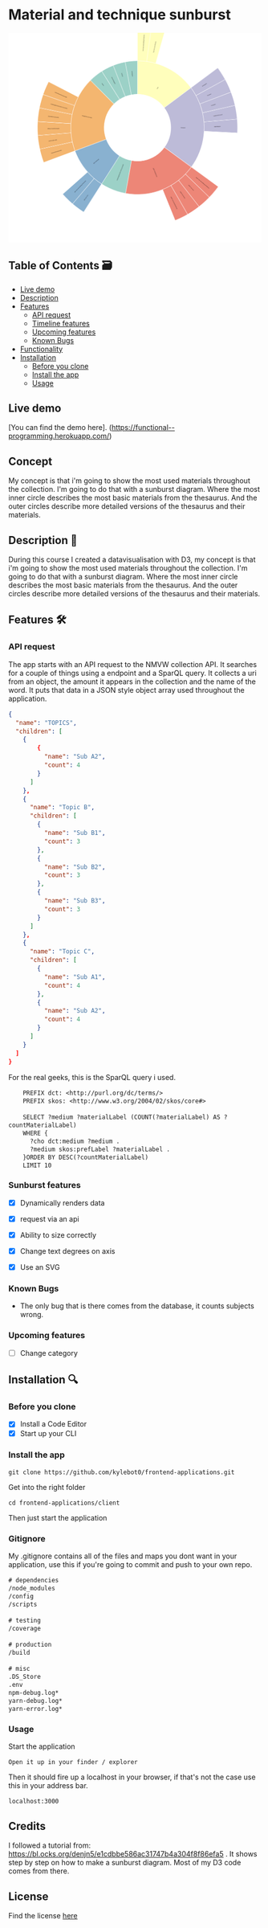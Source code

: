 # Material and technique sunburst
![preview](https://github.com/kylebot0/functional-programming/blob/master/Github_images/Schermafbeelding%202019-11-13%20om%2016.20.13.png)
## Table of Contents 🗃

- [Live demo](#Live-demo)
- [Description](#Description)
- [Features](#Features)
  - [API request](#API-request)
  - [Timeline features](#Timeline-features)
  - [Upcoming features](#Upcoming-features)
  - [Known Bugs](#Known-Bugs)
- [Functionality](#Functionality)
- [Installation](#Installation)
  - [Before you clone](#Before-you-clone)
  - [Install the app](#Install-the-app)
  - [Usage](#Usage)
  
## Live demo

[You can find the demo here]. (https://functional--programming.herokuapp.com/)

## Concept

My concept is that i'm going to show the most used materials throughout the collection. I'm going to do that with a sunburst diagram. Where the most inner circle describes the most basic materials from the thesaurus. And the outer circles describe more detailed versions of the thesaurus and their materials.

## Description 📝

During this course I created a datavisualisation with D3, my concept is that i'm going to show the most used materials throughout the collection. I'm going to do that with a sunburst diagram. Where the most inner circle describes the most basic materials from the thesaurus. And the outer circles describe more detailed versions of the thesaurus and their materials.

## Features 🛠️

### API request

The app starts with an API request to the NMVW collection API. It searches for a couple of things using a endpoint and a SparQL query. It collects a uri from an object, the amount it appears in the collection and the name of the word. It puts that data in a JSON style object array used throughout the application.


```json
{
  "name": "TOPICS",
  "children": [
    {
        {
          "name": "Sub A2",
          "count": 4
        }
      ]
    },
    {
      "name": "Topic B",
      "children": [
        {
          "name": "Sub B1",
          "count": 3
        },
        {
          "name": "Sub B2",
          "count": 3
        },
        {
          "name": "Sub B3",
          "count": 3
        }
      ]
    },
    {
      "name": "Topic C",
      "children": [
        {
          "name": "Sub A1",
          "count": 4
        },
        {
          "name": "Sub A2",
          "count": 4
        }
      ]
    }
  ]
}
```

For the real geeks, this is the SparQL query i used.

```sparql
    PREFIX dct: <http://purl.org/dc/terms/>
    PREFIX skos: <http://www.w3.org/2004/02/skos/core#>

    SELECT ?medium ?materialLabel (COUNT(?materialLabel) AS ?countMaterialLabel) 
    WHERE {
      ?cho dct:medium ?medium .
      ?medium skos:prefLabel ?materialLabel .
    }ORDER BY DESC(?countMaterialLabel)
    LIMIT 10
```

### Sunburst features

- [x] Dynamically renders data
- [x] request via an api
- [x] Ability to size correctly
- [x] Change text degrees on axis
- [x] Use an SVG


### Known Bugs

- The only bug that is there comes from the database, it counts subjects wrong.

### Upcoming features

- [ ] Change category


## Installation 🔍

### Before you clone

- [x] Install a Code Editor
- [x] Start up your CLI

### Install the app
```
git clone https://github.com/kylebot0/frontend-applications.git
```
Get into the right folder
```
cd frontend-applications/client
```
Then just start the application

### Gitignore
My .gitignore contains all of the files and maps you dont want in your application, use this if you're going to commit and push to your own repo.
```
# dependencies
/node_modules
/config
/scripts

# testing
/coverage

# production
/build

# misc
.DS_Store
.env
npm-debug.log*
yarn-debug.log*
yarn-error.log*
```

### Usage

Start the application
```
Open it up in your finder / explorer
```

Then it should fire up a localhost in your browser, if that's not the case use this in your address bar.
```
localhost:3000
```

## Credits

I followed a tutorial from: https://bl.ocks.org/denjn5/e1cdbbe586ac31747b4a304f8f86efa5 . It shows step by step on how to make a sunburst diagram. Most of my D3 code comes from there.


## License
Find the license [here](https://github.com/kylebot0/functional-programming/blob/master/LICENSE)


